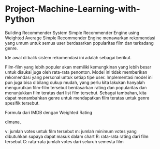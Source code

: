 # Project-Machine-Learning-with-Python
Building Recommender System
Simple Recommender Engine using Weighted Average
Simple Recommender Engine menawarkan rekomendasi yang umum untuk semua user berdasarkan popularitas film dan terkadang genre.

Ide awal di balik sistem rekomendasi ini adalah sebagai berikut.

Film-film yang lebih populer akan memiliki kemungkinan yang lebih besar untuk disukai juga oleh rata-rata penonton.
Model ini tidak memberikan rekomendasi yang personal untuk setiap tipe user. 
Implementasi model ini pun juga bisa dibilang cukup mudah, yang perlu kita lakukan hanyalah mengurutkan film-film tersebut berdasarkan rating dan popularitas dan menunjukkan film teratas dari list film tersebut.
Sebagai tambahan, kita dapat menambahkan genre untuk mendapatkan film teratas untuk genre spesifik tersebut.

Formula dari IMDB dengan Weighted Rating
 



dimana,

v: jumlah votes untuk film tersebut
m: jumlah minimum votes yang dibutuhkan supaya dapat masuk dalam chart
R: rata-rata rating dari film tersebut
C: rata-rata jumlah votes dari seluruh semesta film
